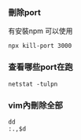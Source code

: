 ### 刪除port
有安裝npm 可以使用
```
npx kill-port 3000
```
### 查看哪些port在跑
```
netstat -tulpn
```
### vim內刪除全部
```
dd
:.,$d
```